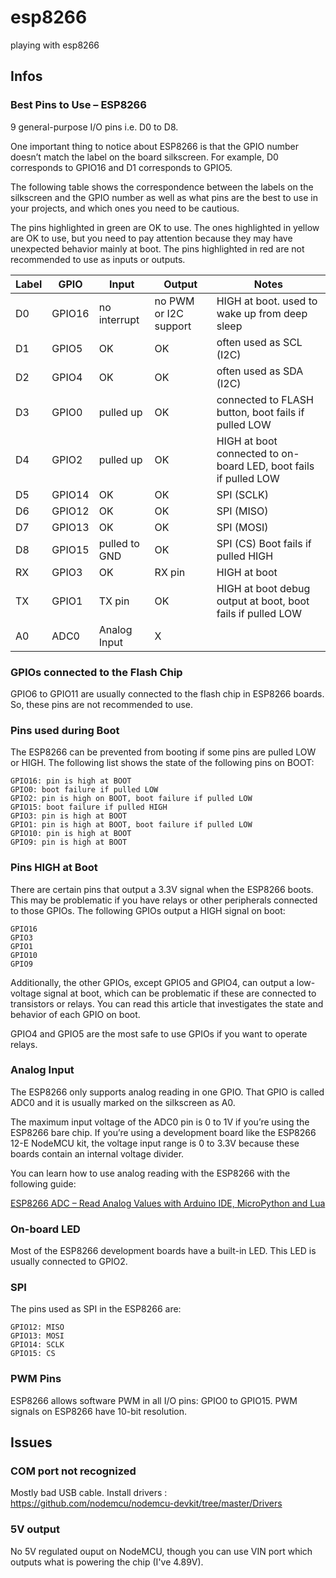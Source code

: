 # esp8266
playing with esp8266

## Infos

### Best Pins to Use – ESP8266

9 general-purpose I/O pins i.e. D0 to D8.

One important thing to notice about ESP8266 is that the GPIO number doesn’t match the label on the board silkscreen. For example, D0 corresponds to GPIO16 and D1 corresponds to GPIO5.

The following table shows the correspondence between the labels on the silkscreen and the GPIO number as well as what pins are the best to use in your projects, and which ones you need to be cautious.

The pins highlighted in green are OK to use. The ones highlighted in yellow are OK to use, but you need to pay attention because they may have unexpected behavior mainly at boot. The pins highlighted in red are not recommended to use as inputs or outputs. 

| Label	| GPIO		| Input			| Output	| Notes |
|-------|-----------|---------------|----|-----|
| D0	| GPIO16	| no interrupt	| no PWM or I2C support	| HIGH at boot. used to wake up from deep sleep |
| D1	| GPIO5		| OK			| OK		| often used as SCL (I2C) |
| D2	| GPIO4		| OK			| OK		| often used as SDA (I2C) |
| D3	| GPIO0		| pulled up		| OK		| connected to FLASH button, boot fails if pulled LOW |
| D4	| GPIO2		| pulled up		| OK		| HIGH at boot connected to on-board LED, boot fails if pulled LOW |
| D5	| GPIO14	| OK			| OK		| SPI (SCLK) |
| D6	| GPIO12	| OK			| OK		| SPI (MISO) |
| D7	| GPIO13	| OK			| OK		| SPI (MOSI) |
| D8	| GPIO15	| pulled to GND	| OK		| SPI (CS) Boot fails if pulled HIGH |
| RX	| GPIO3		| OK			| RX pin	| HIGH at boot |
| TX	| GPIO1		| TX pin		| OK		| HIGH at boot debug output at boot, boot fails if pulled LOW |
| A0	| ADC0		| Analog Input	| X|  		|


### GPIOs connected to the Flash Chip

GPIO6 to GPIO11 are usually connected to the flash chip in ESP8266 boards. So, these pins are not recommended to use. 


### Pins used during Boot

The ESP8266 can be prevented from booting if some pins are pulled LOW or HIGH. The following list shows the state of the following pins on BOOT:

    GPIO16: pin is high at BOOT
    GPIO0: boot failure if pulled LOW
    GPIO2: pin is high on BOOT, boot failure if pulled LOW
    GPIO15: boot failure if pulled HIGH
    GPIO3: pin is high at BOOT
    GPIO1: pin is high at BOOT, boot failure if pulled LOW
    GPIO10: pin is high at BOOT
    GPIO9: pin is high at BOOT


### Pins HIGH at Boot

There are certain pins that output a 3.3V signal when the ESP8266 boots. This may be problematic if you have relays or other peripherals connected to those GPIOs. The following GPIOs output a HIGH signal on boot:

    GPIO16
    GPIO3
    GPIO1
    GPIO10
    GPIO9

Additionally, the other GPIOs, except GPIO5 and GPIO4, can output a low-voltage signal at boot, which can be problematic if these are connected to transistors or relays. You can read this article that investigates the state and behavior of each GPIO on boot.

GPIO4 and GPIO5 are the most safe to use GPIOs if you want to operate relays.


### Analog Input

The ESP8266 only supports analog reading in one GPIO. That GPIO is called ADC0 and it is usually marked on the silkscreen as A0.

The maximum input voltage of the ADC0 pin is 0 to 1V if you’re using the ESP8266 bare chip. If you’re using a development board like the ESP8266 12-E NodeMCU kit, the voltage input range is 0 to 3.3V because these boards contain an internal voltage divider.

You can learn how to use analog reading with the ESP8266 with the following guide:

[ESP8266 ADC – Read Analog Values with Arduino IDE, MicroPython and Lua](https://randomnerdtutorials.com/esp8266-adc-reading-analog-values-with-nodemcu/)


### On-board LED

Most of the ESP8266 development boards have a built-in LED. This LED is usually connected to GPIO2.


### SPI

The pins used as SPI in the ESP8266 are:

    GPIO12: MISO
    GPIO13: MOSI
    GPIO14: SCLK
    GPIO15: CS


### PWM Pins

ESP8266 allows software PWM in all I/O pins: GPIO0 to GPIO15. PWM signals on ESP8266 have 10-bit resolution.

## Issues

### COM port not recognized

Mostly bad USB cable.
Install drivers : https://github.com/nodemcu/nodemcu-devkit/tree/master/Drivers

### 5V output

No 5V regulated ouput on NodeMCU, though you can use VIN port which outputs what is powering the chip (I've 4.89V).
